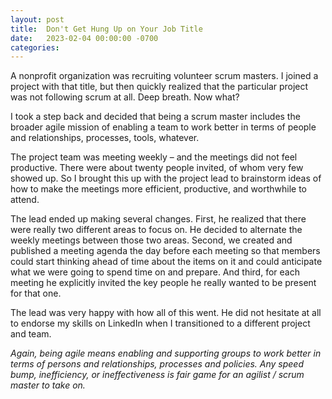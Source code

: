 ```yaml
---
layout: post
title:  Don't Get Hung Up on Your Job Title
date:   2023-02-04 00:00:00 -0700
categories: 
---
```

A nonprofit organization was recruiting volunteer scrum masters. I joined a project with that title, but then quickly realized that the particular project was not following scrum at all. Deep breath. Now what? 

I took a step back and decided that being a scrum master includes the broader agile mission of enabling a team to work better in terms of people and relationships, processes, tools, whatever.

The project team was meeting weekly &ndash; and the meetings did not feel productive. There were about twenty people invited, of whom very few showed up. So I brought this up with the project lead to brainstorm ideas of how to make the meetings more efficient, productive, and worthwhile to attend.

The lead ended up making several changes. First, he realized that there were really two different areas to focus on. He decided to alternate the weekly meetings between those two areas. Second, we created and published a meeting agenda the day before each meeting so that members could start thinking ahead of time about the items on it and could anticipate what we were going to spend time on and prepare. And third, for each meeting he explicitly invited the key people he really wanted to be present for that one.

The lead was very happy with how all of this went. He did not hesitate at all to endorse my skills on LinkedIn when I transitioned to a different project and team.

_Again, being agile means enabling and supporting groups to work better in terms of persons and relationships, processes and policies. Any speed bump, inefficiency, or ineffectiveness is fair game for an agilist / scrum master to take on._
